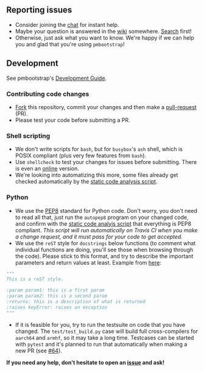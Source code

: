 ## Reporting issues
* Consider joining the [chat](https://wiki.postmarketos.org/wiki/Matrix_and_IRC) for instant help.
* Maybe your question is answered in the [wiki](https://wiki.postmarketos.org/) somewhere. [Search](https://wiki.postmarketos.org/index.php?search=&title=Special%3ASearch&go=Go) first!
* Otherwise, just ask what you want to know. We're happy if we can help you and glad that you're using `pmbootstrap`!

## Development

See pmbootstrap's [Development Guide](https://wiki.postmarketos.org/wiki/Development_guide).

### Contributing code changes
* [Fork](https://guides.github.com/activities/forking/) this repository, commit your changes and then make a [pull-request](https://guides.github.com/activities/forking/#making-a-pull-request) (PR).
* Please test your code before submitting a PR.

### Shell scripting
* We don't write scripts for `bash`, but for `busybox`'s `ash` shell, which is POSIX compliant (plus very few features from `bash`).
* Use `shellcheck` to test your changes for issues before submitting. There is even an [online](https://www.shellcheck.net) version.
* We're looking into automatizing this more, some files already get checked automatically by the [static code analysis script](https://github.com/postmarketOS/pmbootstrap/blob/master/test/static_code_analysis.sh).

### Python
* We use the [PEP8](https://www.python.org/dev/peps/pep-0008/) standard for Python code. Don't worry, you don't need to read all that, just run the `autopep8` program on your changed code, and confirm with the [static code analyis script](https://github.com/postmarketOS/pmbootstrap/blob/master/test/static_code_analysis.sh) that everything is PEP8 compliant. *This script will run automatically on Travis CI when you make a change request, and it must pass for your code to get accepted.*
* We use the `reST` style for `docstrings` below functions (to comment what individual functions are doing, you'll see those when browsing through the code). Please stick to this format, and try to describe the important parameters and return values at least. Example from [here](https://stackoverflow.com/a/24385103):
```Python
"""
This is a reST style.

:param param1: this is a first param
:param param2: this is a second param
:returns: this is a description of what is returned
:raises keyError: raises an exception
"""
```
* If it is feasible for you, try to run the testsuite on code that you have changed. The `test/test_build.py` case will build full cross-compilers for `aarch64` and `armhf`, so it may take a long time. Testcases can be started with `pytest` and it's planned to run that automatically when making a new PR (see [#64](https://github.com/postmarketOS/pmbootstrap/issues/64)).


**If you need any help, don't hesitate to open an [issue](https://github.com/postmarketOS/pmbootstrap/issues) and ask!**
